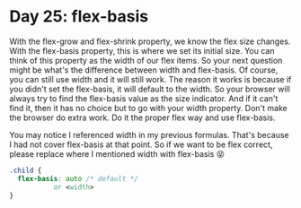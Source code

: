 # Day 25: flex-basis

With the flex-grow and flex-shrink property, we know the flex size changes. With the flex-basis property, this is where we set its initial size. You can think of this property as the width of our flex items. So your next question might be what's the difference between width and flex-basis. Of course, you can still use width and it will still work. The reason it works is because if you didn't set the flex-basis, it will default to the width. So your browser will always try to find the flex-basis value as the size indicator. And if it can't find it, then it has no choice but to go with your width property. Don't make the browser do extra work. Do it the proper flex way and use flex-basis.

You may notice I referenced width in my previous formulas. That's because I had not cover flex-basis at that point. So if we want to be flex correct, please replace where I mentioned width with flex-basis 😝

<!-- prettier-ignore -->
```css
.child {
  flex-basis: auto /* default */
           or <width>
}
```
